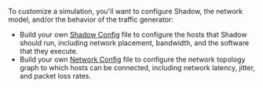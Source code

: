To customize a simulation, you'll want to configure Shadow, the network model, and/or the behavior of the traffic generator:

  + Build your own [Shadow Config](3.1-Shadow-Config.md) file to configure the hosts that Shadow should run, including network placement, bandwidth, and the software that they execute.
  + Build your own [Network Config](3.2-Network-Config.md) file to configure the network topology graph to which hosts can be connected, including network latency, jitter, and packet loss rates.
